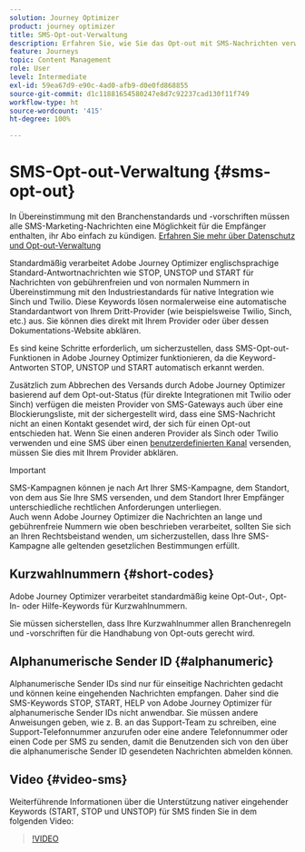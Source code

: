 ```yaml
---
solution: Journey Optimizer
product: journey optimizer
title: SMS-Opt-out-Verwaltung
description: Erfahren Sie, wie Sie das Opt-out mit SMS-Nachrichten verwalten können
feature: Journeys
topic: Content Management
role: User
level: Intermediate
exl-id: 59ea67d9-e90c-4ad0-afb9-d0e0fd868855
source-git-commit: d1c11881654580247e8d7c92237cad130f11f749
workflow-type: ht
source-wordcount: '415'
ht-degree: 100%

---
```


# SMS-Opt-out-Verwaltung {#sms-opt-out}

In Übereinstimmung mit den Branchenstandards und -vorschriften müssen alle SMS-Marketing-Nachrichten eine Möglichkeit für die Empfänger enthalten, ihr Abo einfach zu kündigen. [Erfahren Sie mehr über Datenschutz und Opt-out-Verwaltung](../privacy/opt-out.md)

Standardmäßig verarbeitet Adobe Journey Optimizer englischsprachige Standard-Antwortnachrichten wie STOP, UNSTOP und START für Nachrichten von gebührenfreien und von normalen Nummern in Übereinstimmung mit den Industriestandards für native Integration wie Sinch und Twilio. Diese Keywords lösen normalerweise eine automatische Standardantwort von Ihrem Dritt-Provider (wie beispielsweise Twilio, Sinch, etc.) aus. Sie können dies direkt mit Ihrem Provider oder über dessen Dokumentations-Website abklären.

Es sind keine Schritte erforderlich, um sicherzustellen, dass SMS-Opt-out-Funktionen in Adobe Journey Optimizer funktionieren, da die Keyword-Antworten STOP, UNSTOP und START automatisch erkannt werden.

Zusätzlich zum Abbrechen des Versands durch Adobe Journey Optimizer basierend auf dem Opt-out-Status (für direkte Integrationen mit Twilio oder Sinch) verfügen die meisten Provider von SMS-Gateways auch über eine Blockierungsliste, mit der sichergestellt wird, dass eine SMS-Nachricht nicht an einen Kontakt gesendet wird, der sich für einen Opt-out entschieden hat. Wenn Sie einen anderen Provider als Sinch oder Twilio verwenden und eine SMS über einen [benutzerdefinierten Kanal](../building-journeys/using-custom-actions.md) versenden, müssen Sie dies mit Ihrem Provider abklären.

>[!IMPORTANT]
>
>SMS-Kampagnen können je nach Art Ihrer SMS-Kampagne, dem Standort, von dem aus Sie Ihre SMS versenden, und dem Standort Ihrer Empfänger unterschiedliche rechtlichen Anforderungen unterliegen. <br>Auch wenn Adobe Journey Optimizer die Nachrichten an lange und gebührenfreie Nummern wie oben beschrieben verarbeitet, sollten Sie sich an Ihren Rechtsbeistand wenden, um sicherzustellen, dass Ihre SMS-Kampagne alle geltenden gesetzlichen Bestimmungen erfüllt.

## Kurzwahlnummern {#short-codes}

Adobe Journey Optimizer verarbeitet standardmäßig keine Opt-Out-, Opt-In- oder Hilfe-Keywords für Kurzwahlnummern.

Sie müssen sicherstellen, dass Ihre Kurzwahlnummer allen Branchenregeln und -vorschriften für die Handhabung von Opt-outs gerecht wird.

## Alphanumerische Sender ID {#alphanumeric}

Alphanumerische Sender IDs sind nur für einseitige Nachrichten gedacht und können keine eingehenden Nachrichten empfangen. Daher sind die SMS-Keywords STOP, START, HELP von Adobe Journey Optimizer für alphanumerische Sender IDs nicht anwendbar. Sie müssen andere Anweisungen geben, wie z. B. an das Support-Team zu schreiben, eine Support-Telefonnummer anzurufen oder eine andere Telefonnummer oder einen Code per SMS zu senden, damit die Benutzenden sich von den über die alphanumerische Sender ID gesendeten Nachrichten abmelden können.

## Video {#video-sms}

Weiterführende Informationen über die Unterstützung nativer eingehender Keywords (START, STOP und UNSTOP) für SMS finden Sie in dem folgenden Video:

>[!VIDEO](https://video.tv.adobe.com/v/344026?quality=12)
